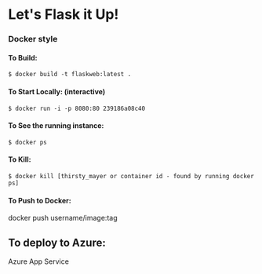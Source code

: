 # Let's Flask it Up!

### Docker style

#### To Build: 
`$ docker build -t flaskweb:latest . `

#### To Start Locally: (interactive)
`$ docker run -i -p 8080:80 239186a08c40` 

#### To See the running instance:
`$ docker ps`


#### To Kill:

`$ docker kill [thirsty_mayer or container id - found by running docker ps]`  


#### To Push to Docker:

docker push username/image:tag 



## To deploy to Azure: 

Azure App Service 
